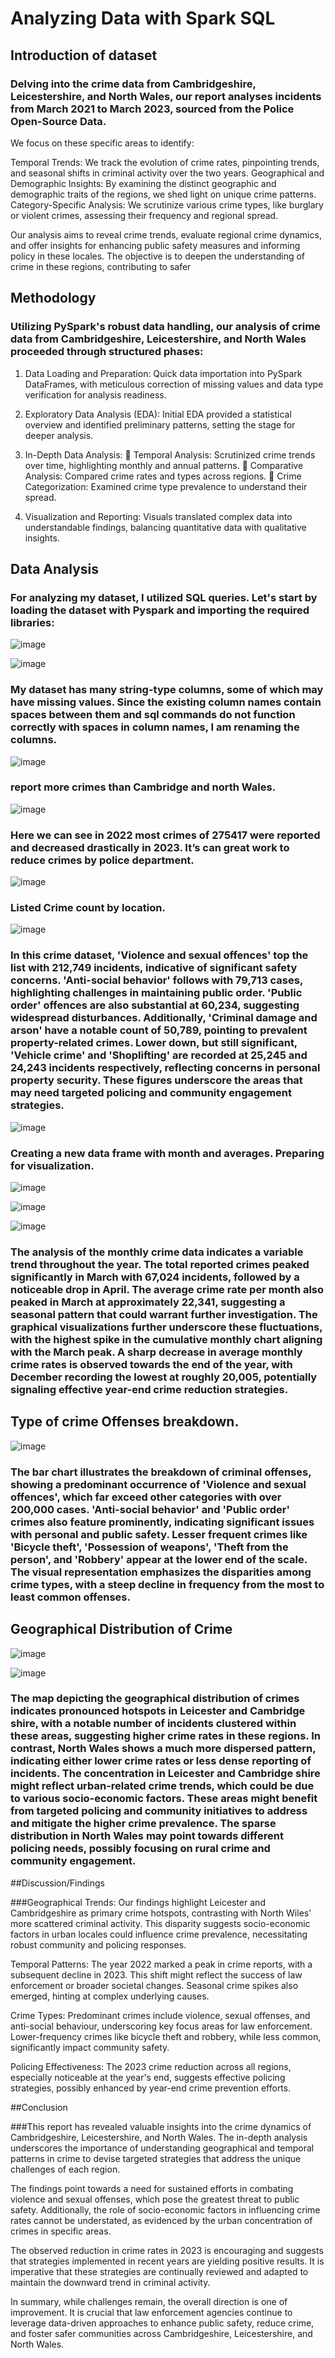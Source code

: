 # Analyzing Data with Spark SQL
## Introduction of dataset
### Delving into the crime data from Cambridgeshire, Leicestershire, and North Wales, our report analyses incidents from March 2021 to March 2023, sourced from the Police Open-Source Data.

We focus on these specific areas to identify:

Temporal Trends: We track the evolution of crime rates, pinpointing trends, and seasonal shifts in criminal activity over the two years.
Geographical and Demographic Insights: By examining the distinct geographic and demographic traits of the regions, we shed light on unique crime patterns.
Category-Specific Analysis: We scrutinize various crime types, like burglary or violent crimes, assessing their frequency and regional spread.

Our analysis aims to reveal crime trends, evaluate regional crime dynamics, and offer insights for enhancing public safety measures and informing policy in these locales. The objective is to deepen the understanding of crime in these regions, contributing to safer 

## Methodology
### Utilizing PySpark's robust data handling, our analysis of crime data from Cambridgeshire, Leicestershire, and North Wales proceeded through structured phases:

1. Data Loading and Preparation: Quick data importation into PySpark DataFrames, with meticulous correction of missing values and data type verification for analysis readiness.

2. Exploratory Data Analysis (EDA): Initial EDA provided a statistical overview and identified preliminary patterns, setting the stage for deeper analysis.

3. In-Depth Data Analysis:
	Temporal Analysis: Scrutinized crime trends over time, highlighting monthly and annual patterns.
	Comparative Analysis: Compared crime rates and types across regions.
	Crime Categorization: Examined crime type prevalence to understand their spread.

4. Visualization and Reporting: Visuals translated complex data into understandable findings, balancing quantitative data with qualitative insights.

## Data Analysis 
### For analyzing my dataset, I utilized SQL queries. Let's start by loading the dataset with Pyspark and importing the required libraries:
![image](https://github.com/kireetigudla/EnglandCrime/assets/122108823/e85bc8ee-a952-4b5a-a738-033e266fa967)

![image](https://github.com/kireetigudla/EnglandCrime/assets/122108823/ab98df27-1359-40f4-bdb0-942d752cd150)

### My dataset has many string-type columns, some of which may have missing values. Since the existing column names contain spaces between them and sql commands do not function correctly with spaces in column names, I am renaming the columns.
![image](https://github.com/kireetigudla/EnglandCrime/assets/122108823/b05d2cef-10e3-4fdc-b7b7-0e6eb64aa970)

###  report more crimes than Cambridge and north Wales.
![image](https://github.com/kireetigudla/EnglandCrime/assets/122108823/6cde08db-6d7d-4f3e-8b15-da4565f45177)

### Here we can see in 2022 most crimes of 275417 were reported and decreased drastically in 2023. It’s can great work to reduce crimes by police department.

![image](https://github.com/kireetigudla/EnglandCrime/assets/122108823/42ccb4a9-f77a-415d-a4cd-40979cbc167c)



### Listed Crime count by location.

![image](https://github.com/kireetigudla/EnglandCrime/assets/122108823/424441cb-ecda-4d98-abbe-0bed5acf5093)


### In this crime dataset, 'Violence and sexual offences' top the list with 212,749 incidents, indicative of significant safety concerns. 'Anti-social behavior' follows with 79,713 cases, highlighting challenges in maintaining public order. 'Public order' offences are also substantial at 60,234, suggesting widespread disturbances. Additionally, 'Criminal damage and arson' have a notable count of 50,789, pointing to prevalent property-related crimes. Lower down, but still significant, 'Vehicle crime' and 'Shoplifting' are recorded at 25,245 and 24,243 incidents respectively, reflecting concerns in personal property security. These figures underscore the areas that may need targeted policing and community engagement strategies.
![image](https://github.com/kireetigudla/EnglandCrime/assets/122108823/b18c7d2c-3b88-43f3-ba78-a5dec2d0c4d2)


### Creating a new data frame with month and averages. Preparing for visualization.

![image](https://github.com/kireetigudla/EnglandCrime/assets/122108823/03165849-f9cb-47d6-a4e5-3f4c776d71b6)

![image](https://github.com/kireetigudla/EnglandCrime/assets/122108823/521a25e9-6f4d-413f-ad73-a7f1da5d79c2)

![image](https://github.com/kireetigudla/EnglandCrime/assets/122108823/da2f8dc0-4a96-4a2c-9d77-34147221a18b)
### The analysis of the monthly crime data indicates a variable trend throughout the year. The total reported crimes peaked significantly in March with 67,024 incidents, followed by a noticeable drop in April. The average crime rate per month also peaked in March at approximately 22,341, suggesting a seasonal pattern that could warrant further investigation. The graphical visualizations further underscore these fluctuations, with the highest spike in the cumulative monthly chart aligning with the March peak. A sharp decrease in average monthly crime rates is observed towards the end of the year, with December recording the lowest at roughly 20,005, potentially signaling effective year-end crime reduction strategies.




## Type of crime Offenses breakdown.
![image](https://github.com/kireetigudla/EnglandCrime/assets/122108823/b0c9f59d-8ab0-43c3-af95-dd5c1508112a)
### The bar chart illustrates the breakdown of criminal offenses, showing a predominant occurrence of 'Violence and sexual offences', which far exceed other categories with over 200,000 cases. 'Anti-social behavior' and 'Public order' crimes also feature prominently, indicating significant issues with personal and public safety. Lesser frequent crimes like 'Bicycle theft', 'Possession of weapons', 'Theft from the person', and 'Robbery' appear at the lower end of the scale. The visual representation emphasizes the disparities among crime types, with a steep decline in frequency from the most to least common offenses.

## Geographical Distribution of Crime 
![image](https://github.com/kireetigudla/EnglandCrime/assets/122108823/4f7e78e6-b905-408d-ba84-6d55e0ea2076)


![image](https://github.com/kireetigudla/EnglandCrime/assets/122108823/e8b8ec0e-0c7e-41e9-9737-0c7b02d37fd0)
### The map depicting the geographical distribution of crimes indicates pronounced hotspots in Leicester and Cambridge shire, with a notable number of incidents clustered within these areas, suggesting higher crime rates in these regions. In contrast, North Wales shows a much more dispersed pattern, indicating either lower crime rates or less dense reporting of incidents. The concentration in Leicester and Cambridge shire might reflect urban-related crime trends, which could be due to various socio-economic factors. These areas might benefit from targeted policing and community initiatives to address and mitigate the higher crime prevalence. The sparse distribution in North Wales may point towards different policing needs, possibly focusing on rural crime and community engagement.


##Discussion/Findings

###Geographical Trends: Our findings highlight Leicester and Cambridgeshire as primary crime hotspots, contrasting with North Wiles’ more scattered criminal activity. This disparity suggests socio-economic factors in urban locales could influence crime prevalence, necessitating robust community and policing responses.

Temporal Patterns: The year 2022 marked a peak in crime reports, with a subsequent decline in 2023. This shift might reflect the success of law enforcement or broader societal changes. Seasonal crime spikes also emerged, hinting at complex underlying causes.

Crime Types: Predominant crimes include violence, sexual offenses, and anti-social behaviour, underscoring key focus areas for law enforcement. Lower-frequency crimes like bicycle theft and robbery, while less common, significantly impact community safety.

Policing Effectiveness: The 2023 crime reduction across all regions, especially noticeable at the year's end, suggests effective policing strategies, possibly enhanced by year-end crime prevention efforts.

##Conclusion

###This report has revealed valuable insights into the crime dynamics of Cambridgeshire, Leicestershire, and North Wales. The in-depth analysis underscores the importance of understanding geographical and temporal patterns in crime to devise targeted strategies that address the unique challenges of each region.

The findings point towards a need for sustained efforts in combating violence and sexual offenses, which pose the greatest threat to public safety. Additionally, the role of socio-economic factors in influencing crime rates cannot be understated, as evidenced by the urban concentration of crimes in specific areas.

The observed reduction in crime rates in 2023 is encouraging and suggests that strategies implemented in recent years are yielding positive results. It is imperative that these strategies are continually reviewed and adapted to maintain the downward trend in criminal activity.

In summary, while challenges remain, the overall direction is one of improvement. It is crucial that law enforcement agencies continue to leverage data-driven approaches to enhance public safety, reduce crime, and foster safer communities across Cambridgeshire, Leicestershire, and North Wales.











































